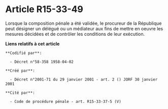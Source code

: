 # Article R15-33-49

Lorsque la composition pénale a été validée, le procureur de la République peut désigner un délégué ou un médiateur aux fins
de mettre en oeuvre les mesures décidées et de contrôler les conditions de leur exécution.

**Liens relatifs à cet article**

	**Codifié par**:

	  - Décret n°58-358 1958-04-02

	**Créé par**:

	  - Décret n°2001-71 du 29 janvier 2001 - art. 2 () JORF 30 janvier 2001

	**Cité par**:

	  - Code de procédure pénale - art. R15-33-37-5 (V)
